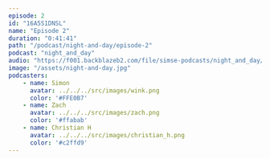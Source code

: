 ```yaml
---
episode: 2
id: "16A5S1DNSL"
name: "Episode 2"
duration: "0:41:41"
path: "/podcast/night-and-day/episode-2"
podcast: "night_and_day"
audio: "https://f001.backblazeb2.com/file/simse-podcasts/night_and_day/night-and-day-episode-2.mp3"
image: "/assets/night-and-day.jpg"
podcasters:
    - name: Simon
      avatar: ../../../src/images/wink.png
      color: '#FFE0B7'
    - name: Zach
      avatar: ../../../src/images/zach.png
      color: '#ffabab'
    - name: Christian H
      avatar: ../../../src/images/christian_h.png
      color: '#c2ffd9'
---
```

